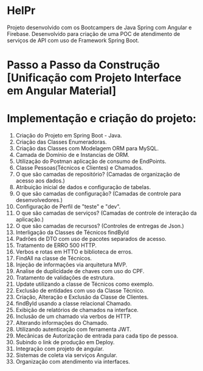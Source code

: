 # HelPr
Projeto desenvolvido com os Bootcampers de Java Spring com Angular e Firebase. Desenvolvido para criação de uma POC de atendimento de serviços de API com uso de Framework Spring Boot. 


# Passo a Passo da Construção [Unificação com Projeto Interface em Angular Material]

# Implementação e criação do projeto:
1.  Criação do Projeto em Spring Boot - Java.
2.  Criação das Classes Enumeradoras.
3.  Criação das Classes com Modelagem ORM para MySQL.
4.  Camada de Domínio de e Instancias de ORM.
5.  Utilização do Postman aplicação de consumo de EndPoints.
6.  Classe Pessoas(Técnicos e Clientes) e Chamados.
7.  O que são camadas de repositório? (Camadas de organização de acesso aos dados.)
8.  Atribuição inicial de dados e configuração de tabelas.
9.  O que são camadas de configuração? (Camadas de controle para desenvolvedores.)
10.  Configuração de Perfil de "teste" e "dev".
11.  O que são camadas de serviços? (Camadas de controle de interação da aplicação.)
12.  O que são camadas de recursos? (Controles de entregas de Json.)
13.  Interligação da Classes de Técnicos findById
14.  Padrões de DTO com uso de pacotes separados de acesso.
15.  Tratamento de ERRO 500 HTTP.
16.  Verbos e rotas em HTTO e biblioteca de erros.
17.  FindAll na classe de Técnicos.
18.  Injeção de informações via arquitetura MVP.
19.  Analise de duplicidade de chaves com uso do CPF.
20.  Tratamento de validações de estrutura.
21.  Update utilizando a classe de Técnicos como exemplo.
22.  Exclusão de entidades com uso da Classe Técnico.
23.  Criação, Alteração e Exclusão da Classe de Clientes.
24.  findById usando a classe relacional Chamado.
25.  Exibição de relatórios de chamados na interface.
26.  Inclusão de um chamado via verbos de HTTP.
27.  Alterando informações do Chamado.
28.  Utilizando autenticação com ferramenta JWT.
29.  Mecânicas de Autorização de entrada para cada tipo de pessoa.
30.  Subindo o link de produção em Deploy.
31.  Integração com projeto de angular.
32.  Sistemas de coleta via serviços Angular.
33.  Organização com atendimento via interfaces.
